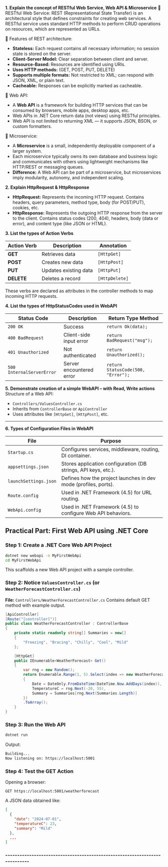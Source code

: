 **1. Explain the concept of RESTful Web Service, Web API & Microservice**
🔸 RESTful Web Service:   REST (Representational State Transfer) is an architectural style that defines constraints for creating web services. A RESTful service uses standard HTTP methods to perform CRUD operations on resources, which are represented as URLs.

🔸 Features of REST architecture:
* **Stateless:** Each request contains all necessary information; no session state is stored on the server.
* **Client-Server Model:** Clear separation between client and server.
* **Resource-Based:** Resources are identified using URIs.
* **Uses HTTP methods:** (GET, POST, PUT, DELETE)
* **Supports multiple formats:** Not restricted to XML; can respond with JSON, XML, or plain text.
* **Cacheable:** Responses can be explicitly marked as cacheable.

🔸 Web API:
* A **Web API** is a framework for building HTTP services that can be consumed by browsers, mobile apps, desktop apps, etc.
* Web APIs in .NET Core return data (not views) using RESTful principles.
* Web API is not limited to returning XML — it supports JSON, BSON, or custom formatters.

🔸 Microservice:
* A **Microservice** is a small, independently deployable component of a larger system.
* Each microservice typically owns its own database and business logic and communicates with others using lightweight mechanisms like HTTP/REST or messaging queues.
* **Difference:** A Web API can be part of a microservice, but microservices imply modularity, autonomy, and independent scaling.

**2. Explain HttpRequest & HttpResponse**

* **HttpRequest:** Represents the incoming HTTP request. Contains headers, query parameters, method type, body (for POST/PUT), cookies, etc.
* **HttpResponse:** Represents the outgoing HTTP response from the server to the client. Contains status codes (200, 404), headers, body (data or error), and content type (like JSON or HTML).

**3. List the types of Action Verbs**

| Action Verb | Description           | Annotation     |
| ----------- | --------------------- | -------------- |
| **GET**     | Retrieves data        | `[HttpGet]`    |
| **POST**    | Creates new data      | `[HttpPost]`   |
| **PUT**     | Updates existing data | `[HttpPut]`    |
| **DELETE**  | Deletes a record      | `[HttpDelete]` |

These verbs are declared as attributes in the controller methods to map incoming HTTP requests.

**4. List the types of HttpStatusCodes used in WebAPI**

| Status Code               | Description              | Return Type Method                 |
| ------------------------- | ------------------------ | ---------------------------------- |
| `200 OK`                  | Success                  | `return Ok(data);`                 |
| `400 BadRequest`          | Client-side input error  | `return BadRequest("msg");`        |
| `401 Unauthorized`        | Not authenticated        | `return Unauthorized();`           |
| `500 InternalServerError` | Server encountered error | `return StatusCode(500, "Error");` |


**5. Demonstrate creation of a simple WebAPI – with Read, Write actions**
Structure of a Web API:

* `Controllers/ValuesController.cs`
* Inherits from `ControllerBase` or `ApiController`
* Uses attributes like `[HttpGet]`, `[HttpPost]`, etc.

---

**6. Types of Configuration Files in WebAPI**

| File                  | Purpose                                                         |
| --------------------- | --------------------------------------------------------------- |
| `Startup.cs`          | Configures services, middleware, routing, DI container.         |
| `appsettings.json`    | Stores application configuration (DB strings, API keys, etc.).  |
| `launchSettings.json` | Defines how the project launches in dev mode (profiles, ports). |
| `Route.config`        | Used in .NET Framework (4.5) for URL routing.                   |
| `WebApi.config`       | Used in .NET Framework (4.5) to configure Web API behaviors.    |



## **Practical Part: First Web API using .NET Core**

### Step 1: Create a .NET Core Web API Project

```bash
dotnet new webapi -n MyFirstWebApi
cd MyFirstWebApi
```

This scaffolds a new Web API project with a sample controller.


### Step 2: Notice `ValuesController.cs` (or `WeatherForecastController.cs`)

**File:** `Controllers/WeatherForecastController.cs`
Contains default GET method with example output.

```csharp
[ApiController]
[Route("[controller]")]
public class WeatherForecastController : ControllerBase
{
    private static readonly string[] Summaries = new[]
    {
        "Freezing", "Bracing", "Chilly", "Cool", "Mild"
    };

    [HttpGet]
    public IEnumerable<WeatherForecast> Get()
    {
        var rng = new Random();
        return Enumerable.Range(1, 5).Select(index => new WeatherForecast
        {
            Date = DateOnly.FromDateTime(DateTime.Now.AddDays(index)),
            TemperatureC = rng.Next(-20, 55),
            Summary = Summaries[rng.Next(Summaries.Length)]
        })
        .ToArray();
    }
}
```


### Step 3: Run the Web API

```bash
dotnet run
```

Output:

```bash
Building...
Now listening on: https://localhost:5001
```

### Step 4: Test the GET Action

Opening a browser:

```
GET https://localhost:5001/weatherforecast
```

A JSON data obtained like:

```json
[
  {
    "date": "2024-07-01",
    "temperatureC": 23,
    "summary": "Mild"
  },
  ...
]
```




### ---------------------------------------------------------------------------
